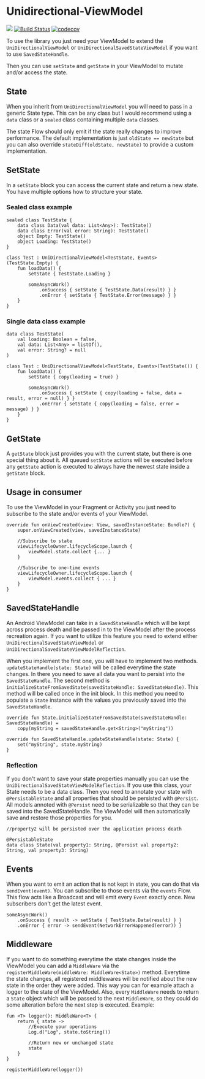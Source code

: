 # Unidirectional-ViewModel

[![](https://jitpack.io/v/sunilson/Unidirectional-ViewModel.svg)](https://jitpack.io/#sunilson/Unidirectional-ViewModel) [![Build Status](https://app.bitrise.io/app/d330cca1d73b2529/status.svg?token=_h2-2cCWJTkwcL1BpHAnRQ)](https://app.bitrise.io/app/d330cca1d73b2529) [![codecov](https://codecov.io/gh/sunilson/Unidirectional-ViewModel/branch/master/graph/badge.svg)](https://codecov.io/gh/sunilson/Unidirectional-ViewModel)

To use the library you just need your ViewModel to extend the `UniDirectionalViewModel` or `UniDirectionalSavedStateViewModel` if you want to use `SavedStateHandle`.

Then you can use `setState` and `getState` in your ViewModel to mutate and/or access the state.

## State

When you inherit from `UniDirectionalViewModel` you will need to pass in a generic State type. This can be any class but I would recommend using a `data` class or a `sealed` class containing multiple `data` classes.

The state Flow should only emit if the state really changes to improve performance. The default implementation is just `oldState == newState` but you can also override `stateDiff(oldState, newState)` to provide a custom implementation.

## SetState

In a `setState` block you can access the current state and return a new state. You have multiple options how to structure your state.

### Sealed class example

```
sealed class TestState {
    data class Data(val data: List<Any>): TestState()
    data class Error(val error: String): TestState()
    object Empty: TestState()
    object Loading: TestState()
}

class Test : UniDirectionalViewModel<TestState, Events>(TestState.Empty) {
    fun loadData() {
        setState { TestState.Loading }
        
        someAsyncWork()
            .onSuccess { setState { TestState.Data(result) } }
            .onError { setState { TestState.Error(message) } }
    }
}
```

### Single data class example

```
data class TestState(
    val loading: Boolean = false,
    val data: List<Any> = listOf(),
    val error: String? = null
)

class Test : UniDirectionalViewModel<TestState, Events>(TestState()) {
    fun loadData() {
        setState { copy(loading = true) }

        someAsyncWork()
            .onSuccess { setState { copy(loading = false, data = result, error = null) } }
            .onError { setState { copy(loading = false, error = message) } }
    }
}
```

## GetState
A `getState` block just provides you with the current state, but there is one special thing about it. All queued `setState` actions will be executed before any `getState` action is executed to always have the newest state inside a `getState` block. 

## Usage in consumer

To use the ViewModel in your Fragment or Activity you just need to subscribe to the state and/or events of your ViewModel.

```
override fun onViewCreated(view: View, savedInstanceState: Bundle?) {
    super.onViewCreated(view, savedInstanceState)

    //Subscribe to state
    viewLifecycleOwner.lifecycleScope.launch {
        viewModel.state.collect {... }
    }

    //Subscribe to one-time events
    viewLifecycleOwner.lifecycleScope.launch {
        viewModel.events.collect { ... }
    }
}
```

## SavedStateHandle

An Android ViewModel can take in a `SavedStateHandle` which will be kept across process death and be passed in to the ViewModel after the process recreation again. If you want to utilize this feature you need to extend either `UniDirectionalSavedStateViewModel` or `UniDirectionalSavedStateViewModelReflection`. 

When you implement the first one, you will have to implement two methods. `updateStateHandle(state: State)` will be called everytime the state changes. In there you need to save all data you want to persist into the `SavedStateHandle`. The second method is `initializeStateFromSavedState(savedStateHandle: SavedStateHandle)`. This method will be called once in the init block. In this method you need to populate a `State` instance with the values you previously saved into the `SavedStateHandle`.

```
override fun State.initializeStateFromSavedState(savedStateHandle: SavedStateHandle) =
    copy(myString = savedStateHandle.get<String>("myString"))

override fun SavedStateHandle.updateStateHandle(state: State) {
    set("myString", state.myString)
}
```

### Reflection

If you don't want to save your state properties manually you can use the `UniDirectionalSavedStateViewModelReflection`. If you use this class, your State needs to be a data class. Then you need to annotate your state with `@PersistableState` and all properties that should be persisted with `@Persist`. All models annoted with `@Persist` need to be serializable so that they can be saved into the SavedStateHandle. The ViewModel will then automatically save and restore those properties for you. 

```
//property2 will be persisted over the application process death

@PersistableState
data class State(val property1: String, @Persist val property2: String, val property3: String)
```

## Events

When you want to emit an action that is not kept in state, you can do that via `sendEvent(event)`. You can subscribe to those events via the `events` Flow. This flow acts like a Broadcast and will emit every `Event` exactly once. New subscribers don't get the latest event.

```
someAsyncWork()
    .onSuccess { result -> setState { TestState.Data(result) } }
    .onError { error -> sendEvent(NetworkErrorHappened(error)) }
```

## Middleware 

If you want to do something everytime the state changes inside the ViewModel you can add a `MiddleWare` via the `registerMiddleWare(middleWare: MiddleWare<State>)` method. Everytime the state changes, all registered middlewares will be notified about the new state in the order they were added. This way you can for example attach a logger to the state of the ViewModel. Also, every `MiddleWare` needs to return a `State` object which will be passed to the next `MiddleWare`, so they could do some alteration before the next step is executed. Example:

```
fun <T> logger(): MiddleWare<T> {
    return { state ->
        //Execute your operations
        Log.d("Log", state.toString())
        
        //Return new or unchanged state
        state
    }
}

registerMiddleWare(logger())
```
